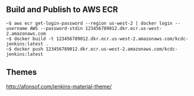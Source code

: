 ## Build and Publish to AWS ECR

```
~$ aws ecr get-login-password --region us-west-2 | docker login --username AWS --password-stdin 123456789012.dkr.ecr.us-west-2.amazonaws.com
~$ docker build -t 123456789012.dkr.ecr.us-west-2.amazonaws.com/kcdc-jenkins:latest .
~$ docker push 123456789012.dkr.ecr.us-west-2.amazonaws.com/kcdc-jenkins:latest
```

## Themes

http://afonsof.com/jenkins-material-theme/
